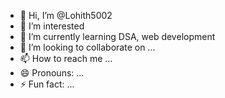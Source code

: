 - 👋 Hi, I’m @Lohith5002
- 👀 I’m interested 
- 🌱 I’m currently learning DSA, web development
- 💞️ I’m looking to collaborate on ...
- 📫 How to reach me ...
- 😄 Pronouns: ...
- ⚡ Fun fact: ...

<!---
Lohith5002/Lohith5002 is a ✨ special ✨ repository because its `README.md` (this file) appears on your GitHub profile.
You can click the Preview link to take a look at your changes.
--->
